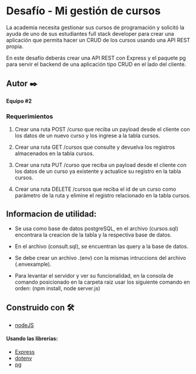 # Desafío - Mi gestión de cursos

La academia necesita gestionar sus cursos de programación y solicitó la ayuda de uno de
sus estudiantes full stack developer para crear una aplicación que permita hacer un CRUD
de los cursos usando una API REST propia.

En este desafío deberás crear una API REST con Express y el paquete pg para servir el
backend de una aplicación tipo CRUD en el lado del cliente.

## Autor ✒️

**Equipo #2**


### Requerimientos

1. Crear una ruta POST /curso que reciba un payload desde el cliente con los datos de
un nuevo curso y los ingrese a la tabla cursos.

2. Crear una ruta GET /cursos que consulte y devuelva los registros almacenados en la
tabla cursos.

3. Crear una ruta PUT /curso que reciba un payload desde el cliente con los datos de un
curso ya existente y actualice su registro en la tabla cursos.

4. Crear una ruta DELETE /cursos que reciba el id de un curso como parámetro de la
ruta y elimine el registro relacionado en la tabla cursos.

## Informacion de utilidad:

- Se usa como base de datos postgreSQL, en el archivo (cursos.sql) encontrara la creacion de la    tabla y la respectiva base de datos.

- En el archivo (consult.sql), se encuentran las query a la base de datos.

- Se debe crear un archivo .(env) con la mismas intruccions del archivo (.envexample).

- Para levantar el servidor y ver su funcionalidad, en la consola de comando posicionado en la carpeta raiz usar los siguiente comando en orden: (npm install, node server.js)



## Construido con 🛠️

- [nodeJS](https://nodejs.org/en/)

#### Usando las librerías:

- [Express](https://expressjs.com/es/)
- [dotenv](https://www.npmjs.com/package/dotenv)
- [pg](https://www.npmjs.com/package/pg)
